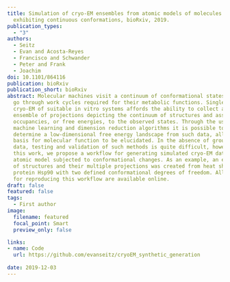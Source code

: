 ```yaml
---
title: Simulation of cryo-EM ensembles from atomic models of molecules
  exhibiting continuous conformations, bioRxiv, 2019.
publication_types:
  - "3"
authors:
  - Seitz
  - Evan and Acosta-Reyes
  - Francisco and Schwander
  - Peter and Frank
  - Joachim
doi: 10.1101/864116
publication: bioRxiv
publication_short: bioRxiv
abstract: Molecular machines visit a continuum of conformational states as they
  go through work cycles required for their metabolic functions. Single-molecule
  cryo-EM of suitable in vitro systems affords the ability to collect a large
  ensemble of projections depicting the continuum of structures and assign
  occupancies, or free energies, to the observed states. Through the use of
  machine learning and dimension reduction algorithms it is possible to
  determine a low-dimensional free energy landscape from such data, allowing the
  basis for molecular function to be elucidated. In the absence of ground truth
  data, testing and validation of such methods is quite difficult, however. In
  this work, we propose a workflow for generating simulated cryo-EM data from an
  atomic model subjected to conformational changes. As an example, an ensemble
  of structures and their multiple projections was created from heat shock
  protein Hsp90 with two defined conformational degrees of freedom. All scripts
  for reproducing this workflow are available online.
draft: false
featured: false
tags:
  - First author
image:
  filename: featured
  focal_point: Smart
  preview_only: false

links: 
- name: Code
  url: https://github.com/evanseitz/cryoEM_synthetic_generation
  
date: 2019-12-03
---
```

